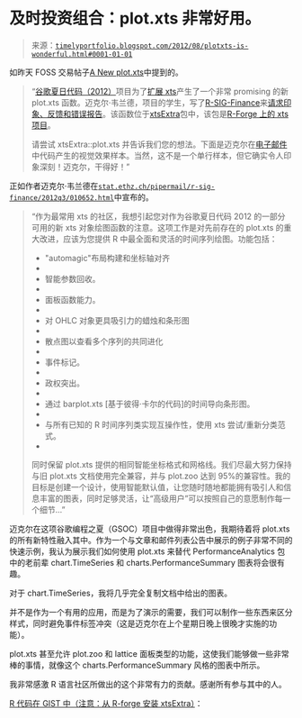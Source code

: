 <!--yml

类别：未分类

日期：2024-05-18 15:04:15

-->

# 及时投资组合：plot.xts 非常好用。

> 来源：[`timelyportfolio.blogspot.com/2012/08/plotxts-is-wonderful.html#0001-01-01`](http://timelyportfolio.blogspot.com/2012/08/plotxts-is-wonderful.html#0001-01-01)

如昨天 FOSS 交易帖子[A New plot.xts](http://blog.fosstrading.com/2012/08/a-new-plot-xts.html)中提到的。

> “[谷歌夏日代码（2012）](http://google-melange.appspot.com/gsoc/homepage/google/gsoc2012)项目为了[扩展 xts](http://rwiki.sciviews.org/doku.php?id=developers:projects:gsoc2012:xts)产生了一个非常 promising 的新 plot.xts 函数。迈克尔·韦兰德，项目的学生，写了[R-SIG-Finance](https://stat.ethz.ch/mailman/listinfo/r-sig-finance)来[请求印象、反馈和错误报告](http://draft.blogger.com/%20https://stat.ethz.ch/pipermail/r-sig-finance/2012q3/010652.html)。该函数位于[xtsExtra](https://r-forge.r-project.org/scm/viewvc.php/pkg/xtsExtra/?root=xts)包中，该包是[R-Forge 上的 xts 项目](https://r-forge.r-project.org/projects/xts)。
> 
> 请尝试 xtsExtra::plot.xts 并告诉我们您的想法。下面是迈克尔在[电子邮件](https://stat.ethz.ch/pipermail/r-sig-finance/2012q3/010652.html)中代码产生的视觉效果样本。当然，这不是一个单行样本，但它确实令人印象深刻！迈克尔，干得好！”

正如作者迈克尔·韦兰德在[`stat.ethz.ch/pipermail/r-sig-finance/2012q3/010652.html`](https://stat.ethz.ch/pipermail/r-sig-finance/2012q3/010652.html "https://stat.ethz.ch/pipermail/r-sig-finance/2012q3/010652.html")中宣布的。

> “作为最常用 xts 的社区，我想引起您对作为谷歌夏日代码 2012 的一部分可用的新 xts 对象绘图函数的注意。这项工作是对先前存在的 plot.xts 的重大改进，应该为您提供 R 中最全面和灵活的时间序列绘图。功能包括：
> 
> +   "automagic"布局构建和坐标轴对齐
> +   
> +   智能参数回收。
> +   
> +   面板函数能力。
> +   
> +   对 OHLC 对象更具吸引力的蜡烛和条形图
> +   
> +   散点图以查看多个序列的共同进化
> +   
> +   事件标记。
> +   
> +   政权突出。
> +   
> +   通过 barplot.xts [基于彼得·卡尔的代码]的时间导向条形图。
> +   
> +   与所有已知的 R 时间序列类实现互操作性，使用 xts 尝试/重新分类范式。
> +   
> 同时保留 plot.xts 提供的相同智能坐标格式和网格线。我们尽最大努力保持与旧 plot.xts 文档使用完全兼容，并与 plot.zoo 达到 95%的兼容性。我的目标是创建一个设计，使用智能默认值，让您随时随地都能拥有吸引人和信息丰富的图表，同时足够灵活，让“高级用户”可以按照自己的意愿制作每一个细节...”

迈克尔在这项谷歌编程之夏（GSOC）项目中做得非常出色，我期待着将 plot.xts 的所有新特性融入其中。作为一个与文章和邮件列表公告中展示的例子非常不同的快速示例，我认为展示我们如何使用 plot.xts 来替代 PerformanceAnalytics 包中的老前辈 chart.TimeSeries 和 charts.PerformanceSummary 图表将会很有趣。

对于 chart.TimeSeries，我将几乎完全复制文档中给出的图表。

并不是作为一个有用的应用，而是为了演示的需要，我们可以制作一些东西来区分样式，同时避免事件标签冲突（这是迈克尔在上个星期日晚上很晚才实施的功能）。

plot.xts 甚至允许 plot.zoo 和 lattice 面板类型的功能，这使我们能够做一些非常棒的事情，就像这个 charts.PerformanceSummary 风格的图表中所示。

我非常感激 R 语言社区所做出的这个非常有力的贡献。感谢所有参与其中的人。

[R 代码在 GIST 中（注意：从 R-forge 安装 xtsExtra）](https://gist.github.com/3373828)：
